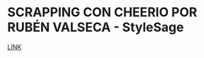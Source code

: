 # SCRAPPING CON CHEERIO POR RUBÉN VALSECA - StyleSage

[LINK](https://www.todojs.com/introduccion-al-scraping-con-cheerio-por-ruben-valseca/)
